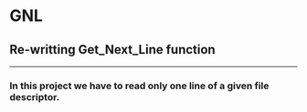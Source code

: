 # **GNL**
## **Re-writting Get_Next_Line function** 
---
### In this project we have to read only one line of a given file descriptor.